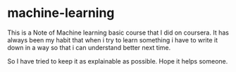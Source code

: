 # machine-learning
This is a Note of Machine learning basic course that I did on coursera. It has always been my habit that when i try to learn something i have to write it down in a way so that i can understand better next time. 

So I have tried to keep it as explainable as possible. Hope it helps someone.
